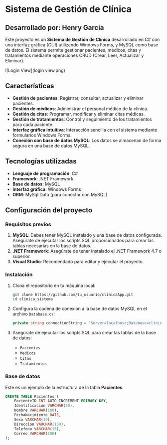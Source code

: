 # Sistema de Gestión de Clínica
## Desarrollado por: Henry Garcia

Este proyecto es un **Sistema de Gestión de Clínica** desarrollado en C# con una interfaz gráfica (GUI) utilizando Windows Forms, y MySQL como base de datos. El sistema permite gestionar pacientes, médicos, citas y tratamientos mediante operaciones CRUD (Crear, Leer, Actualizar y Eliminar).

![Login View](login view.png)


## Características

- **Gestión de pacientes**: Registrar, consultar, actualizar y eliminar pacientes.
- **Gestión de médicos**: Administrar el personal médico de la clínica.
- **Gestión de citas**: Programar, modificar y eliminar citas médicas.
- **Gestión de tratamientos**: Control y seguimiento de los tratamientos para cada paciente.
- **Interfaz gráfica intuitiva**: Interacción sencilla con el sistema mediante formularios Windows Forms.
- **Conexión con base de datos MySQL**: Los datos se almacenan de forma segura en una base de datos MySQL.

## Tecnologías utilizadas

- **Lenguaje de programación**: C#
- **Framework**: .NET Framework
- **Base de datos**: MySQL
- **Interfaz gráfica**: Windows Forms
- **ORM**: MySql.Data (para conectar con MySQL)

## Configuración del proyecto

### Requisitos previos

1. **MySQL**: Debes tener MySQL instalado y una base de datos configurada. Asegúrate de ejecutar los scripts SQL proporcionados para crear las tablas necesarias en la base de datos.
2. **.NET Framework**: Asegúrate de tener instalado el .NET Framework 4.7 o superior.
3. **Visual Studio**: Recomendado para editar y ejecutar el proyecto.

### Instalación

1. Clona el repositorio en tu máquina local:
    ```bash
    git clone https://github.com/tu_usuario/clinicaApp.git
    cd clinica_sistema
    ```

2. Configura la cadena de conexión a la base de datos MySQL en el archivo `Database.cs`:
    ```csharp
    private string connectionString = "Server=localhost;Database=clinica;Uid=tu_usuario;Pwd=tu_contraseña;";
    ```

3. Asegúrate de ejecutar los scripts SQL para crear las tablas de la base de datos:
    - `Pacientes`
    - `Medicos`
    - `Citas`
    - `Tratamientos`

### Base de datos

Este es un ejemplo de la estructura de la tabla **Pacientes**:

```sql
CREATE TABLE Pacientes (
    PacienteID INT AUTO_INCREMENT PRIMARY KEY,
    Identificacion VARCHAR(50),
    Nombre VARCHAR(100),
    FechaNacimiento DATE,
    Sexo VARCHAR(10),
    Direccion VARCHAR(150),
    Telefono VARCHAR(15),
    Correo VARCHAR(100)
);

